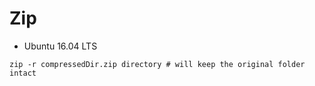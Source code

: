 # Zip
* Ubuntu 16.04 LTS
```
zip -r compressedDir.zip directory # will keep the original folder intact
```
